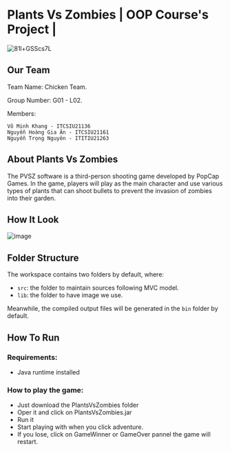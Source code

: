 # Plants Vs Zombies  | OOP Course's Project |

![81l+GSScs7L](https://github.com/leaser362/GameProject/assets/91241850/fa770c0a-494a-4ac6-b001-1e64747dc987)

## Our Team

Team Name: Chicken Team.

Group Number: G01 - L02.

Members:

    Võ Minh Khang - ITCSIU21136
    Nguyễn Hoàng Gia Ân - ITCSIU21161
    Nguyễn Trọng Nguyên - ITITIU21263
    
## About Plants Vs Zombies

The PVSZ software is a third-person shooting game developed by PopCap Games. In the game, players will play as the main character and use various types of plants that can shoot bullets to prevent the invasion of zombies into their garden.

## How It Look

![image](https://github.com/leaser362/GameProject/assets/91241850/e9603e6d-5a21-4785-bd48-b1c5480d7289)


## Folder Structure

The workspace contains two folders by default, where:

- `src`: the folder to maintain sources following MVC model.
- `lib`: the folder to have image we use.

Meanwhile, the compiled output files will be generated in the `bin` folder by default.

## How To Run

### Requirements:

* Java runtime installed
### How to play the game:

* Just download the PlantsVsZombies folder
* Oper it and click on PlantsVsZombies.jar 
* Run it 
* Start playing with when you click adventure. 
* If you lose, click on GameWinner or GameOver pannel the game will restart.




